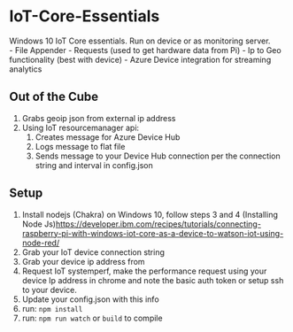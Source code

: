 # IoT-Core-Essentials
Windows 10 IoT Core essentials. Run on device or as monitoring server.  
    - File Appender
    - Requests (used to get hardware data from Pi)
    - Ip to Geo functionality (best with device)
    - Azure Device integration for streaming analytics
## Out of the Cube
1. Grabs geoip json from external ip address
1. Using IoT resourcemanager api:
    1. Creates message for Azure Device Hub
    1. Logs message to flat file 
    1. Sends message to your Device Hub connection per the connection string and interval in config.json

## Setup
1. Install nodejs (Chakra) on Windows 10, follow steps 3 and 4 (Installing Node Js)https://developer.ibm.com/recipes/tutorials/connecting-raspberry-pi-with-windows-iot-core-as-a-device-to-watson-iot-using-node-red/
1. Grab your IoT device connection string
1. Grab your device ip address from 
1. Request IoT systemperf, make the performance request using your device Ip address in chrome and note the basic auth token or setup ssh to your device.
1. Update your config.json with this info
1. run: `npm install`
1. run: `npm run watch` or `build` to compile
